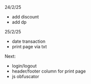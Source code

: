 24/2/25
- add discount
- add dp

25/2/25
- date transaction
- print page via txt

Next:
- login/logout
- header/footer column for print page
- js obfuscator
